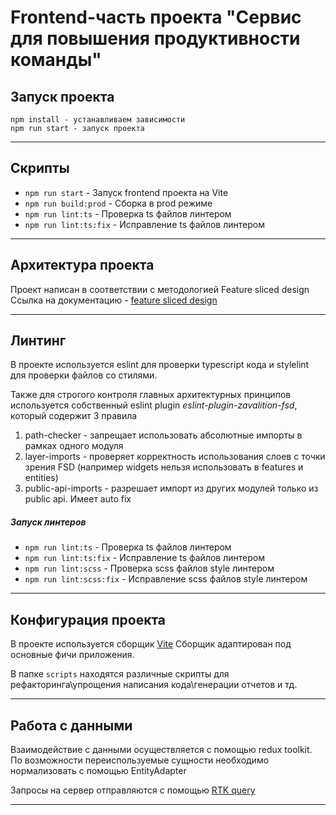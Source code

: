 # Frontend-часть проекта "Сервис для повышения продуктивности команды"

## Запуск проекта

```
npm install - устанавливаем зависимости
npm run start - запуск проекта
```

---

## Скрипты

- `npm run start` - Запуск frontend проекта на Vite
- `npm run build:prod` - Сборка в prod режиме
- `npm run lint:ts` - Проверка ts файлов линтером
- `npm run lint:ts:fix` - Исправление ts файлов линтером

---

## Архитектура проекта

Проект написан в соответствии с методологией Feature sliced design
Ссылка на документацию - [feature sliced design](https://feature-sliced.design/docs/get-started/tutorial)

---

## Линтинг

В проекте используется eslint для проверки typescript кода и stylelint для проверки файлов со стилями.

Также для строгого контроля главных архитектурных принципов
используется собственный eslint plugin _eslint-plugin-zavalition-fsd_,
который содержит 3 правила

1. path-checker - запрещает использовать абсолютные импорты в рамках одного модуля
2. layer-imports - проверяет корректность использования слоев с точки зрения FSD
   (например widgets нельзя использовать в features и entities)
3. public-api-imports - разрешает импорт из других модулей только из public api. Имеет auto fix

##### Запуск линтеров

- `npm run lint:ts` - Проверка ts файлов линтером
- `npm run lint:ts:fix` - Исправление ts файлов линтером
- `npm run lint:scss` - Проверка scss файлов style линтером
- `npm run lint:scss:fix` - Исправление scss файлов style линтером

---

## Конфигурация проекта

В проекте используется сборщик [Vite](/frontend/apps/hr/vite.config.ts)
Сборщик адаптирован под основные фичи приложения.

В папке `scripts` находятся различные скрипты для рефакторинга\упрощения написания кода\генерации отчетов и тд.

---

## Работа с данными

Взаимодействие с данными осуществляется с помощью redux toolkit.
По возможности переиспользуемые сущности необходимо нормализовать с помощью EntityAdapter

Запросы на сервер отправляются с помощью [RTK query](/frontend/apps/hr/src/shared/api/rtkApi.ts)

---

